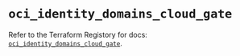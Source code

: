 # `oci_identity_domains_cloud_gate`

Refer to the Terraform Registory for docs: [`oci_identity_domains_cloud_gate`](https://registry.terraform.io/providers/oracle/oci/6.18.0/docs/resources/identity_domains_cloud_gate).
